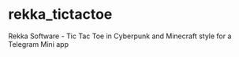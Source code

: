 # rekka_tictactoe
Rekka Software - Tic Tac Toe in Cyberpunk and Minecraft style for a Telegram Mini app
